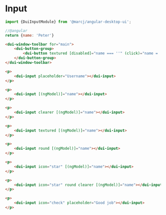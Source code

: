 <h1>Input</h1>

```typescript
import {DuiInputModule} from '@marcj/angular-desktop-ui';
```


```javascript
//@angular
return {name: 'Peter'}
```

```html
<dui-window-toolbar for="main">
    <dui-button-group>
        <dui-button textured [disabled]="name === ''" (click)="name = ''">clear</dui-button>
    </dui-button-group>
</dui-window-toolbar>

<p>
    <dui-input placeholder="Username"></dui-input>
</p>

<p>
    <dui-input [(ngModel)]="name"></dui-input>
</p>

<p>
    <dui-input clearer [(ngModel)]="name"></dui-input>
</p>

<p>
    <dui-input textured [(ngModel)]="name"></dui-input>
</p>

<p>
    <dui-input round [(ngModel)]="name"></dui-input>
</p>

<p>
    <dui-input icon="star" [(ngModel)]="name"></dui-input>
</p>

<p>
    <dui-input icon="star" round clearer [(ngModel)]="name"></dui-input>
</p>

<p>
    <dui-input icon="check" placeholder="Good job"></dui-input>
</p>

```

<api-doc module="components/input/input.component" component="InputComponent"></api-doc>
